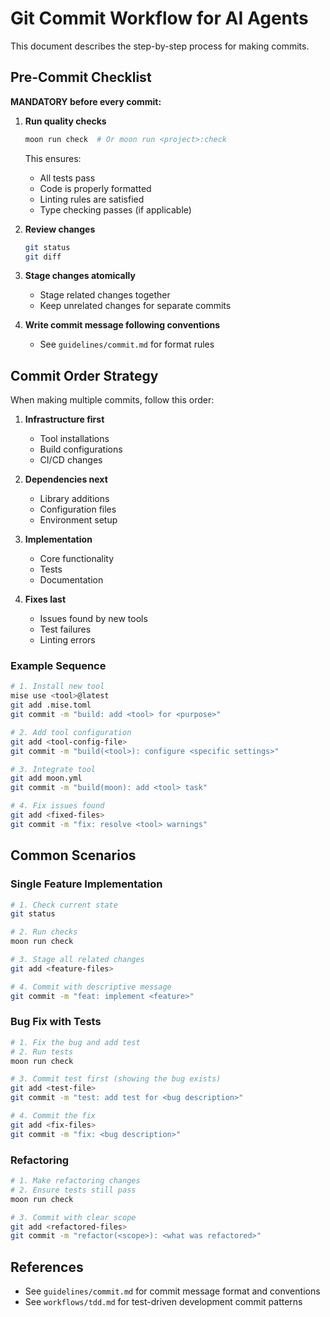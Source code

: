 # Git Commit Workflow for AI Agents

This document describes the step-by-step process for making commits.

## Pre-Commit Checklist

**MANDATORY before every commit:**

1. **Run quality checks**
   ```bash
   moon run check  # Or moon run <project>:check
   ```
   This ensures:
   - All tests pass
   - Code is properly formatted
   - Linting rules are satisfied
   - Type checking passes (if applicable)

2. **Review changes**
   ```bash
   git status
   git diff
   ```

3. **Stage changes atomically**
   - Stage related changes together
   - Keep unrelated changes for separate commits

4. **Write commit message following conventions**
   - See `guidelines/commit.md` for format rules

## Commit Order Strategy

When making multiple commits, follow this order:

1. **Infrastructure first**
   - Tool installations
   - Build configurations
   - CI/CD changes

2. **Dependencies next**
   - Library additions
   - Configuration files
   - Environment setup

3. **Implementation**
   - Core functionality
   - Tests
   - Documentation

4. **Fixes last**
   - Issues found by new tools
   - Test failures
   - Linting errors

### Example Sequence

```bash
# 1. Install new tool
mise use <tool>@latest
git add .mise.toml
git commit -m "build: add <tool> for <purpose>"

# 2. Add tool configuration
git add <tool-config-file>
git commit -m "build(<tool>): configure <specific settings>"

# 3. Integrate tool
git add moon.yml
git commit -m "build(moon): add <tool> task"

# 4. Fix issues found
git add <fixed-files>
git commit -m "fix: resolve <tool> warnings"
```

## Common Scenarios

### Single Feature Implementation

```bash
# 1. Check current state
git status

# 2. Run checks
moon run check

# 3. Stage all related changes
git add <feature-files>

# 4. Commit with descriptive message
git commit -m "feat: implement <feature>"
```

### Bug Fix with Tests

```bash
# 1. Fix the bug and add test
# 2. Run tests
moon run check

# 3. Commit test first (showing the bug exists)
git add <test-file>
git commit -m "test: add test for <bug description>"

# 4. Commit the fix
git add <fix-files>
git commit -m "fix: <bug description>"
```

### Refactoring

```bash
# 1. Make refactoring changes
# 2. Ensure tests still pass
moon run check

# 3. Commit with clear scope
git add <refactored-files>
git commit -m "refactor(<scope>): <what was refactored>"
```

## References

- See `guidelines/commit.md` for commit message format and conventions
- See `workflows/tdd.md` for test-driven development commit patterns
